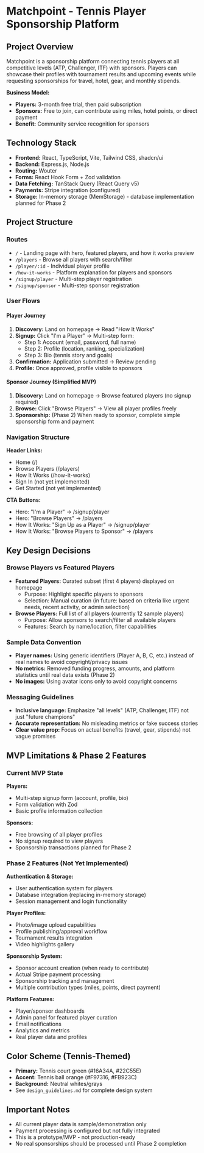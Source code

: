 # Matchpoint - Tennis Player Sponsorship Platform

## Project Overview
Matchpoint is a sponsorship platform connecting tennis players at all competitive levels (ATP, Challenger, ITF) with sponsors. Players can showcase their profiles with tournament results and upcoming events while requesting sponsorships for travel, hotel, gear, and monthly stipends.

**Business Model:**
- **Players:** 3-month free trial, then paid subscription
- **Sponsors:** Free to join, can contribute using miles, hotel points, or direct payment
- **Benefit:** Community service recognition for sponsors

## Technology Stack
- **Frontend:** React, TypeScript, Vite, Tailwind CSS, shadcn/ui
- **Backend:** Express.js, Node.js
- **Routing:** Wouter
- **Forms:** React Hook Form + Zod validation
- **Data Fetching:** TanStack Query (React Query v5)
- **Payments:** Stripe integration (configured)
- **Storage:** In-memory storage (MemStorage) - database implementation planned for Phase 2

## Project Structure

### Routes
- `/` - Landing page with hero, featured players, and how it works preview
- `/players` - Browse all players with search/filter
- `/player/:id` - Individual player profile
- `/how-it-works` - Platform explanation for players and sponsors
- `/signup/player` - Multi-step player registration
- `/signup/sponsor` - Multi-step sponsor registration

### User Flows

#### Player Journey
1. **Discovery:** Land on homepage → Read "How It Works"
2. **Signup:** Click "I'm a Player" → Multi-step form:
   - Step 1: Account (email, password, full name)
   - Step 2: Profile (location, ranking, specialization)
   - Step 3: Bio (tennis story and goals)
3. **Confirmation:** Application submitted → Review pending
4. **Profile:** Once approved, profile visible to sponsors

#### Sponsor Journey (Simplified MVP)
1. **Discovery:** Land on homepage → Browse featured players (no signup required)
2. **Browse:** Click "Browse Players" → View all player profiles freely
3. **Sponsorship:** (Phase 2) When ready to sponsor, complete simple sponsorship form and payment

### Navigation Structure
**Header Links:**
- Home (/)
- Browse Players (/players)
- How It Works (/how-it-works)
- Sign In (not yet implemented)
- Get Started (not yet implemented)

**CTA Buttons:**
- Hero: "I'm a Player" → /signup/player
- Hero: "Browse Players" → /players
- How It Works: "Sign Up as a Player" → /signup/player
- How It Works: "Browse Players to Sponsor" → /players

## Key Design Decisions

### Browse Players vs Featured Players
- **Featured Players:** Curated subset (first 4 players) displayed on homepage
  - Purpose: Highlight specific players to sponsors
  - Selection: Manual curation (in future: based on criteria like urgent needs, recent activity, or admin selection)
- **Browse Players:** Full list of all players (currently 12 sample players)
  - Purpose: Allow sponsors to search/filter all available players
  - Features: Search by name/location, filter capabilities

### Sample Data Convention
- **Player names:** Using generic identifiers (Player A, B, C, etc.) instead of real names to avoid copyright/privacy issues
- **No metrics:** Removed funding progress, amounts, and platform statistics until real data exists (Phase 2)
- **No images:** Using avatar icons only to avoid copyright concerns

### Messaging Guidelines
- **Inclusive language:** Emphasize "all levels" (ATP, Challenger, ITF) not just "future champions"
- **Accurate representation:** No misleading metrics or fake success stories
- **Clear value prop:** Focus on actual benefits (travel, gear, stipends) not vague promises

## MVP Limitations & Phase 2 Features

### Current MVP State
**Players:**
- Multi-step signup form (account, profile, bio)
- Form validation with Zod
- Basic profile information collection

**Sponsors:**
- Free browsing of all player profiles
- No signup required to view players
- Sponsorship transactions planned for Phase 2

### Phase 2 Features (Not Yet Implemented)
**Authentication & Storage:**
- User authentication system for players
- Database integration (replacing in-memory storage)
- Session management and login functionality

**Player Profiles:**
- Photo/image upload capabilities
- Profile publishing/approval workflow
- Tournament results integration
- Video highlights gallery

**Sponsorship System:**
- Sponsor account creation (when ready to contribute)
- Actual Stripe payment processing
- Sponsorship tracking and management
- Multiple contribution types (miles, points, direct payment)

**Platform Features:**
- Player/sponsor dashboards
- Admin panel for featured player curation
- Email notifications
- Analytics and metrics
- Real player data and profiles

## Color Scheme (Tennis-Themed)
- **Primary:** Tennis court green (#16A34A, #22C55E)
- **Accent:** Tennis ball orange (#F97316, #FB923C)
- **Background:** Neutral whites/grays
- See `design_guidelines.md` for complete design system

## Important Notes
- All current player data is sample/demonstration only
- Payment processing is configured but not fully integrated
- This is a prototype/MVP - not production-ready
- No real sponsorships should be processed until Phase 2 completion
